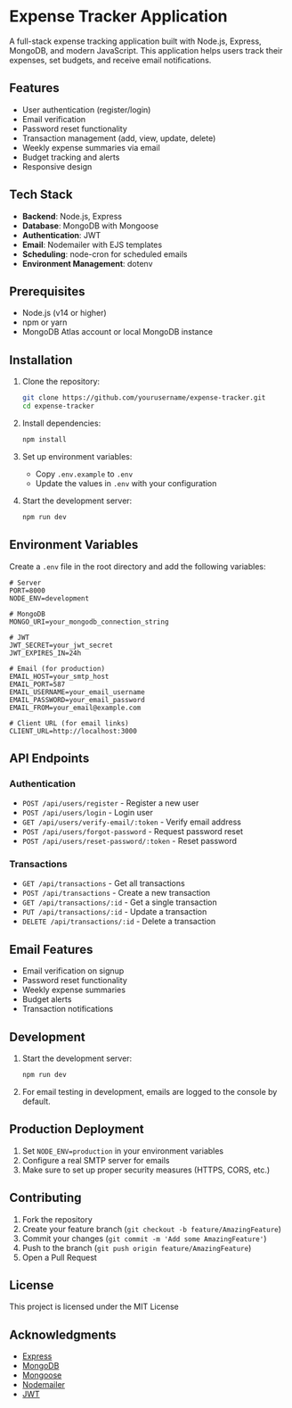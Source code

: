 # Expense Tracker Application

A full-stack expense tracking application built with Node.js, Express, MongoDB, and modern JavaScript. This application helps users track their expenses, set budgets, and receive email notifications.

## Features

- User authentication (register/login)
- Email verification
- Password reset functionality
- Transaction management (add, view, update, delete)
- Weekly expense summaries via email
- Budget tracking and alerts
- Responsive design

## Tech Stack

- **Backend**: Node.js, Express
- **Database**: MongoDB with Mongoose
- **Authentication**: JWT
- **Email**: Nodemailer with EJS templates
- **Scheduling**: node-cron for scheduled emails
- **Environment Management**: dotenv

## Prerequisites

- Node.js (v14 or higher)
- npm or yarn
- MongoDB Atlas account or local MongoDB instance

## Installation

1. Clone the repository:
   ```bash
   git clone https://github.com/yourusername/expense-tracker.git
   cd expense-tracker
   ```

2. Install dependencies:
   ```bash
   npm install
   ```

3. Set up environment variables:
   - Copy `.env.example` to `.env`
   - Update the values in `.env` with your configuration

4. Start the development server:
   ```bash
   npm run dev
   ```

## Environment Variables

Create a `.env` file in the root directory and add the following variables:

```env
# Server
PORT=8000
NODE_ENV=development

# MongoDB
MONGO_URI=your_mongodb_connection_string

# JWT
JWT_SECRET=your_jwt_secret
JWT_EXPIRES_IN=24h

# Email (for production)
EMAIL_HOST=your_smtp_host
EMAIL_PORT=587
EMAIL_USERNAME=your_email_username
EMAIL_PASSWORD=your_email_password
EMAIL_FROM=your_email@example.com

# Client URL (for email links)
CLIENT_URL=http://localhost:3000
```

## API Endpoints

### Authentication
- `POST /api/users/register` - Register a new user
- `POST /api/users/login` - Login user
- `GET /api/users/verify-email/:token` - Verify email address
- `POST /api/users/forgot-password` - Request password reset
- `POST /api/users/reset-password/:token` - Reset password

### Transactions
- `GET /api/transactions` - Get all transactions
- `POST /api/transactions` - Create a new transaction
- `GET /api/transactions/:id` - Get a single transaction
- `PUT /api/transactions/:id` - Update a transaction
- `DELETE /api/transactions/:id` - Delete a transaction

## Email Features

- Email verification on signup
- Password reset functionality
- Weekly expense summaries
- Budget alerts
- Transaction notifications

## Development

1. Start the development server:
   ```bash
   npm run dev
   ```

2. For email testing in development, emails are logged to the console by default.

## Production Deployment

1. Set `NODE_ENV=production` in your environment variables
2. Configure a real SMTP server for emails
3. Make sure to set up proper security measures (HTTPS, CORS, etc.)

## Contributing

1. Fork the repository
2. Create your feature branch (`git checkout -b feature/AmazingFeature`)
3. Commit your changes (`git commit -m 'Add some AmazingFeature'`)
4. Push to the branch (`git push origin feature/AmazingFeature`)
5. Open a Pull Request

## License

This project is licensed under the MIT License 

## Acknowledgments

- [Express](https://expressjs.com/)
- [MongoDB](https://www.mongodb.com/)
- [Mongoose](https://mongoosejs.com/)
- [Nodemailer](https://nodemailer.com/)
- [JWT](https://jwt.io/)
